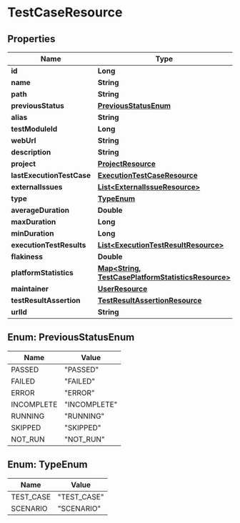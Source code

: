 # TestCaseResource

## Properties
Name | Type | Description | Notes
------------ | ------------- | ------------- | -------------
**id** | **Long** |  |  [optional]
**name** | **String** |  |  [optional]
**path** | **String** |  |  [optional]
**previousStatus** | [**PreviousStatusEnum**](#PreviousStatusEnum) |  |  [optional]
**alias** | **String** |  |  [optional]
**testModuleId** | **Long** |  |  [optional]
**webUrl** | **String** |  |  [optional]
**description** | **String** |  |  [optional]
**project** | [**ProjectResource**](ProjectResource.md) |  |  [optional]
**lastExecutionTestCase** | [**ExecutionTestCaseResource**](ExecutionTestCaseResource.md) |  |  [optional]
**externalIssues** | [**List&lt;ExternalIssueResource&gt;**](ExternalIssueResource.md) |  |  [optional]
**type** | [**TypeEnum**](#TypeEnum) |  |  [optional]
**averageDuration** | **Double** |  |  [optional]
**maxDuration** | **Long** |  |  [optional]
**minDuration** | **Long** |  |  [optional]
**executionTestResults** | [**List&lt;ExecutionTestResultResource&gt;**](ExecutionTestResultResource.md) |  |  [optional]
**flakiness** | **Double** |  |  [optional]
**platformStatistics** | [**Map&lt;String, TestCasePlatformStatisticsResource&gt;**](TestCasePlatformStatisticsResource.md) |  |  [optional]
**maintainer** | [**UserResource**](UserResource.md) |  |  [optional]
**testResultAssertion** | [**TestResultAssertionResource**](TestResultAssertionResource.md) |  |  [optional]
**urlId** | **String** |  |  [optional]

<a name="PreviousStatusEnum"></a>
## Enum: PreviousStatusEnum
Name | Value
---- | -----
PASSED | &quot;PASSED&quot;
FAILED | &quot;FAILED&quot;
ERROR | &quot;ERROR&quot;
INCOMPLETE | &quot;INCOMPLETE&quot;
RUNNING | &quot;RUNNING&quot;
SKIPPED | &quot;SKIPPED&quot;
NOT_RUN | &quot;NOT_RUN&quot;

<a name="TypeEnum"></a>
## Enum: TypeEnum
Name | Value
---- | -----
TEST_CASE | &quot;TEST_CASE&quot;
SCENARIO | &quot;SCENARIO&quot;
